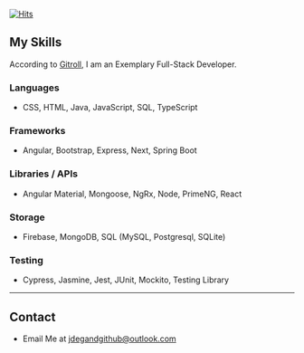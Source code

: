 [![Hits](https://hits.seeyoufarm.com/api/count/incr/badge.svg?url=https%3A%2F%2Fgithub.com%2Fjdegand%2Fjdegand&count_bg=%23FF0000&title_bg=%23555555&icon=&icon_color=%23E7E7E7&title=hits&edge_flat=false)](https://hits.seeyoufarm.com)

## My Skills

According to [Gitroll](https://gitroll.io/profile/sPCMPeLaugIS0U257bF40), I am an Exemplary Full-Stack Developer.  

### Languages

- CSS, HTML, Java, JavaScript, SQL, TypeScript

### Frameworks

- Angular, Bootstrap, Express, Next, Spring Boot

### Libraries / APIs

- Angular Material, Mongoose, NgRx, Node, PrimeNG, React

### Storage

- Firebase, MongoDB, SQL (MySQL, Postgresql, SQLite)

### Testing

- Cypress, Jasmine, Jest, JUnit, Mockito, Testing Library

***

## Contact

- Email Me at <jdegandgithub@outlook.com>

